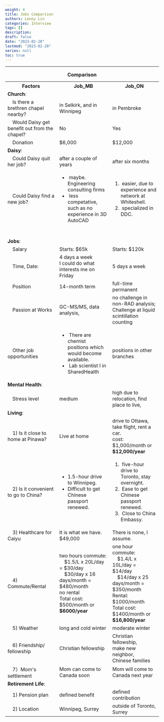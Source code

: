 ```yaml
---
weight: 4
title: Jobs Comparison
authors: Lenny Lin
categories: Interview
tags: []
description: 
draft: false
date: "2023-02-20"
lastmod: "2023-02-20"
series: null
toc: true
---
```





<!--more-->
---


<table>
  <caption style="text-align:center"><b>Comparison </b></caption>
  <colgroup>
  <col style="width: 20%"><col style="width: 20%"><col style="width: 20%">
  </colgroup>
  <tr class = "left">
    <th>Factors</th>
    <th>Job_MB</th>
    <th>Job_ON</th>
  </tr>
  <tr>
    <td colspan = "3" class = "pink subtitle"><b>Church</b>:
    </td>
  </tr>
  <tr>
    <td class = "pink">&emsp;Is there a brethren chapel nearby?
    </td>
    <td> in Selkirk, and in Winnipeg
    </td>
    <td>in Pembroke
    </td>
  </tr>
  <tr>
    <td class = "pink">&emsp;Would Daisy get benefit out from the chapel?
    <td>No</td>
    <td>Yes</td>
  </tr>
  <tr>
    <td class = "pink">&emsp;Donation
    </td>
    <td>$6,000
    </td>
    <td>$12,000
    </td>
  </tr>
  <tr class="pink">
      <td colspan = "3" class = "pink subtitle"><b>Daisy</b>:
      </td>
  </tr>
  <tr>
      <td class = "pink">&emsp;Could Daisy quit her job?
      </td>
      <td>after a couple of years
      </td>
      <td>after six months
      </td>
  </tr>
  <tr>
    <td class = "pink">&emsp;Could Daisy find a new job?
    </td>
    <td ><ul>
    <li>&nbsp;maybe.  Engineering consulting firms</li>
    <li>&nbsp;less competative, such as no experience in 3D AutoCAD</li>
      </ul>
    </td>
    <td ><ol>
    <li>&nbsp;easier, due to experience and network at Whiteshell.</li> 
    <li>&nbsp;specialized in DDC.</li>
    </ol>
    </td>
  </tr>
  <tr>
    <td class = "pink">&emsp;
    </td>
    <td>
    </td>
    <td>
    </td>
  </tr>
  <tr>
    <td colspan = "3" class = "pink subtitle"><b>Jobs</b>:
    </td>
  </tr>
  <tr>
    <td class = "pink">&emsp;Salary
    </td>
    <td>Starts: $65k
    </td>
    <td>Starts: $120k
    </td>
  </tr>
  <tr>
    <td class = "pink">&emsp;Time, Date:
    </td>
    <td>4 days a week  
    <br>I could do what interests me on Friday
    </td>
    <td>5 days a week
    </td>
  </tr>
  <tr>
    <td class = "pink">&emsp;Position
    </td>
    <td>14-month term
    </td>
    <td>full-time permanent
    </td>
  </tr>
  <tr>
    <td class = "pink">&emsp;Passion at Works
    </td>
    <td>GC-MS/MS, data analysis, 
    </td>
    <td>no challenge in non-RAD analysis;
      <br>Challenge at liquid scintillation counting
    </td>
  </tr>
  <tr>
    <td class = "pink">&emsp;Other job opportunities
    </td>
    <td><ul>
    <li>&nbsp;There are chemist positions which would become available.</li> 
    <li>&nbsp;Lab scientist I in SharedHealth</li>
    </ul>
    </td>
    <td>positions in other branches
    </td>
  </tr>
  <tr>
    <td colspan = "3" class = "pink subtitle"><b>Mental Health</b>:
    </td>
  </tr>
  <tr>
    <td class = "pink">&emsp;Stress level
    </td>
    <td>medium
    </td>
    <td>high due to relocation, find place to live, 
    </td>
  </tr>
  <tr>
    <td colspan = "3" class = "pink subtitle"><b>Living</b>:
    </td>
  </tr>
  <tr>
    <td class = "pink">&emsp;1) Is it close to home at Pinawa?
    </td>
    <td>Live at home
    </td>
    <td>drive to Ottawa, take flight, rent a car.
    <br> cost: $1,000/month or <b>$12,000/year</b>
    </td>
  </tr>
  <tr>
    <td class = "pink">&emsp;2) Is it convenient to go to China?
    </td>
    <td>
    <ul>
    <li>1.5-hour drive to Winnipeg.</li>
    <li>Difficult to get Chinese passport renewed.</li>
    </ul>
    </td>
    <td>
    <ol>
    <li>&nbsp;five-hour drive to Toronto, stay overnight.</li>
    <li>&nbsp;Ease to get Chinese passport renewed.</li>
    <li>&nbsp;Close to China Embassy.</li>
    </ol>
    </td>
  </tr>    
  <tr>
    <td class = "pink">&emsp;3) Healthcare for Caiyu
    </td>
    <td>It is what we have.
    <br>$49,000
    </td>
    <td>There is none, I assume.
    </td>
  </tr>
  <tr>
    <td class = "pink">&emsp;4) Commute/Rental
    </td>
    <td> two hours commute:
    <br>&emsp;$1.5/L x 20L/day = $30/day
    <br>&emsp;$30/day x 16 days/month = $480/month
    <br>no rental
    <br>Total cost: $500/month or <b>$6000/year</b>
    </td>
    <td>one hour commute:
    <br>&emsp;$1.4/L x 10L/day = $14/day
    <br>&emsp;$14/day x 25 days/month = $350/month
    <br>Rental: $1000/month
    <br>Total cost: $1400/month or <b>$16,800/year</b>
    </td>
  </tr>
  <tr>
    <td class = "pink">&emsp;5) Weather
    </td>
    <td>long and cold winter
    </td>
    <td>moderate winter
    </td>
  </tr>
  <tr>
  <td class = "pink">&emsp;6) Friendship/ fellowship
  </td>
  <td>Christian fellowship
  </td>
  <td>Christian fellowship, <br>make new neighbor, <br>Chinese families
  </td>
  </tr>
  <td class = "pink">&emsp;7）Mom's settlement
  </td>
  <td>Mom can come to Canada soon</td>
  <td>Mom will come to Canada next year</td>
  <tr>
    <td colspan = "3" class = "pink subtitle"><b>Retirement Life</b>:
    </td>
  </tr>
  <tr>
    <td class = "pink">&emsp;1) Pension plan
    </td>
    <td>defined benefit
    </td>
    <td>defined contribution
    </td>
  </tr>
  <tr>
    <td class = "pink">&emsp;2) Location
    </td>
    <td>Winnipeg, Surrey
    </td>
    <td>outside of Toronto, Surrey
    </td>
  </tr>
</table>


